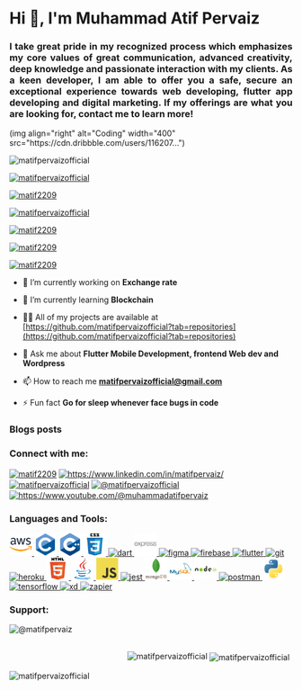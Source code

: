 <h1>Hi 👋, I'm Muhammad Atif Pervaiz</h1>
<h3 align="justify">I take great pride in my recognized process which emphasizes my core values of great communication, advanced creativity, deep knowledge and passionate interaction with my clients. As a keen developer, I am able to offer you a safe, secure an exceptional experience towards web developing, flutter app developing and digital marketing. If my offerings are what you are looking for, contact me to learn more!</h3>
(img align="right" alt="Coding" width="400" src="https://cdn.dribbble.com/users/116207...")

<p align="left"> <img src="https://komarev.com/ghpvc/?username=matifpervaizofficial&label=Profile%20views&color=0e75b6&style=flat" alt="matifpervaizofficial" /> </p>

<p align="left"> <a href="https://github.com/ryo-ma/github-profile-trophy"><img src="https://github-profile-trophy.vercel.app/?username=matifpervaizofficial" alt="matifpervaizofficial" /></a> </p>

<p align="left"> <a href="https://twitter.com/matif2209" target="blank"><img src="https://img.shields.io/twitter/follow/matif2209?logo=twitter&style=for-the-badge" alt="matif2209" /></a> </p>
<p align="left"> <a href="https://twitter.com/matifpervaizoffcial" target="blank"><img src="https://img.shields.io/instagram/follow/matif2209?logo=instagram&style=for-the-badge" alt="matifpervaizofficial" /></a> </p>
<p align="left"> <a href="https://twitter.com/matif2209" target="blank"><img src="https://img.shields.io/twitter/follow/matif2209?logo=twitter&style=for-the-badge" alt="matif2209" /></a> </p>
<p align="left"> <a href="https://twitter.com/matif2209" target="blank"><img src="https://img.shields.io/twitter/follow/matif2209?logo=twitter&style=for-the-badge" alt="matif2209" /></a> </p>
<p align="left"> <a href="https://twitter.com/matif2209" target="blank"><img src="https://img.shields.io/twitter/follow/matif2209?logo=twitter&style=for-the-badge" alt="matif2209" /></a> </p>

- 🔭 I’m currently working on **Exchange rate**

- 🌱 I’m currently learning **Blockchain**

- 👨‍💻 All of my projects are available at [https://github.com/matifpervaizofficial?tab=repositories](https://github.com/matifpervaizofficial?tab=repositories)

- 💬 Ask me about **Flutter Mobile Development, frontend Web dev and Wordpress**

- 📫 How to reach me **matifpervaizofficial@gmail.com**

- ⚡ Fun fact **Go for sleep whenever face bugs in code**

### Blogs posts
<!-- BLOG-POST-LIST:START -->
<!-- BLOG-POST-LIST:END -->

<h3 align="left">Connect with me:</h3>
<p align="left">
<a href="https://twitter.com/matif2209" target="blank"><img align="center" src="https://raw.githubusercontent.com/rahuldkjain/github-profile-readme-generator/master/src/images/icons/Social/twitter.svg" alt="matif2209" height="30" width="40" /></a>
<a href="https://linkedin.com/in/https://www.linkedin.com/in/matifpervaiz/" target="blank"><img align="center" src="https://raw.githubusercontent.com/rahuldkjain/github-profile-readme-generator/master/src/images/icons/Social/linked-in-alt.svg" alt="https://www.linkedin.com/in/matifpervaiz/" height="30" width="40" /></a>
<a href="https://instagram.com/matifpervaizofficial" target="blank"><img align="center" src="https://raw.githubusercontent.com/rahuldkjain/github-profile-readme-generator/master/src/images/icons/Social/instagram.svg" alt="matifpervaizofficial" height="30" width="40" /></a>
<a href="https://medium.com/@matifpervaizofficial" target="blank"><img align="center" src="https://raw.githubusercontent.com/rahuldkjain/github-profile-readme-generator/master/src/images/icons/Social/medium.svg" alt="@matifpervaizofficial" height="30" width="40" /></a>
<a href="https://www.youtube.com/c/https://www.youtube.com/@muhammadatifpervaiz" target="blank"><img align="center" src="https://raw.githubusercontent.com/rahuldkjain/github-profile-readme-generator/master/src/images/icons/Social/youtube.svg" alt="https://www.youtube.com/@muhammadatifpervaiz" height="30" width="40" /></a>
</p>

<h3 align="left">Languages and Tools:</h3>
<p align="left"> <a href="https://aws.amazon.com" target="_blank" rel="noreferrer"> <img src="https://raw.githubusercontent.com/devicons/devicon/master/icons/amazonwebservices/amazonwebservices-original-wordmark.svg" alt="aws" width="40" height="40"/> </a> <a href="https://www.cprogramming.com/" target="_blank" rel="noreferrer"> <img src="https://raw.githubusercontent.com/devicons/devicon/master/icons/c/c-original.svg" alt="c" width="40" height="40"/> </a> <a href="https://www.w3schools.com/cpp/" target="_blank" rel="noreferrer"> <img src="https://raw.githubusercontent.com/devicons/devicon/master/icons/cplusplus/cplusplus-original.svg" alt="cplusplus" width="40" height="40"/> </a> <a href="https://www.w3schools.com/css/" target="_blank" rel="noreferrer"> <img src="https://raw.githubusercontent.com/devicons/devicon/master/icons/css3/css3-original-wordmark.svg" alt="css3" width="40" height="40"/> </a> <a href="https://dart.dev" target="_blank" rel="noreferrer"> <img src="https://www.vectorlogo.zone/logos/dartlang/dartlang-icon.svg" alt="dart" width="40" height="40"/> </a> <a href="https://expressjs.com" target="_blank" rel="noreferrer"> <img src="https://raw.githubusercontent.com/devicons/devicon/master/icons/express/express-original-wordmark.svg" alt="express" width="40" height="40"/> </a> <a href="https://www.figma.com/" target="_blank" rel="noreferrer"> <img src="https://www.vectorlogo.zone/logos/figma/figma-icon.svg" alt="figma" width="40" height="40"/> </a> <a href="https://firebase.google.com/" target="_blank" rel="noreferrer"> <img src="https://www.vectorlogo.zone/logos/firebase/firebase-icon.svg" alt="firebase" width="40" height="40"/> </a> <a href="https://flutter.dev" target="_blank" rel="noreferrer"> <img src="https://www.vectorlogo.zone/logos/flutterio/flutterio-icon.svg" alt="flutter" width="40" height="40"/> </a> <a href="https://git-scm.com/" target="_blank" rel="noreferrer"> <img src="https://www.vectorlogo.zone/logos/git-scm/git-scm-icon.svg" alt="git" width="40" height="40"/> </a> <a href="https://heroku.com" target="_blank" rel="noreferrer"> <img src="https://www.vectorlogo.zone/logos/heroku/heroku-icon.svg" alt="heroku" width="40" height="40"/> </a> <a href="https://www.w3.org/html/" target="_blank" rel="noreferrer"> <img src="https://raw.githubusercontent.com/devicons/devicon/master/icons/html5/html5-original-wordmark.svg" alt="html5" width="40" height="40"/> </a> <a href="https://www.java.com" target="_blank" rel="noreferrer"> <img src="https://raw.githubusercontent.com/devicons/devicon/master/icons/java/java-original.svg" alt="java" width="40" height="40"/> </a> <a href="https://developer.mozilla.org/en-US/docs/Web/JavaScript" target="_blank" rel="noreferrer"> <img src="https://raw.githubusercontent.com/devicons/devicon/master/icons/javascript/javascript-original.svg" alt="javascript" width="40" height="40"/> </a> <a href="https://jestjs.io" target="_blank" rel="noreferrer"> <img src="https://www.vectorlogo.zone/logos/jestjsio/jestjsio-icon.svg" alt="jest" width="40" height="40"/> </a> <a href="https://www.mongodb.com/" target="_blank" rel="noreferrer"> <img src="https://raw.githubusercontent.com/devicons/devicon/master/icons/mongodb/mongodb-original-wordmark.svg" alt="mongodb" width="40" height="40"/> </a> <a href="https://www.mysql.com/" target="_blank" rel="noreferrer"> <img src="https://raw.githubusercontent.com/devicons/devicon/master/icons/mysql/mysql-original-wordmark.svg" alt="mysql" width="40" height="40"/> </a> <a href="https://nodejs.org" target="_blank" rel="noreferrer"> <img src="https://raw.githubusercontent.com/devicons/devicon/master/icons/nodejs/nodejs-original-wordmark.svg" alt="nodejs" width="40" height="40"/> </a> <a href="https://postman.com" target="_blank" rel="noreferrer"> <img src="https://www.vectorlogo.zone/logos/getpostman/getpostman-icon.svg" alt="postman" width="40" height="40"/> </a> <a href="https://www.python.org" target="_blank" rel="noreferrer"> <img src="https://raw.githubusercontent.com/devicons/devicon/master/icons/python/python-original.svg" alt="python" width="40" height="40"/> </a> <a href="https://www.tensorflow.org" target="_blank" rel="noreferrer"> <img src="https://www.vectorlogo.zone/logos/tensorflow/tensorflow-icon.svg" alt="tensorflow" width="40" height="40"/> </a> <a href="https://www.adobe.com/products/xd.html" target="_blank" rel="noreferrer"> <img src="https://cdn.worldvectorlogo.com/logos/adobe-xd.svg" alt="xd" width="40" height="40"/> </a> <a href="https://zapier.com" target="_blank" rel="noreferrer"> <img src="https://www.vectorlogo.zone/logos/zapier/zapier-icon.svg" alt="zapier" width="40" height="40"/> </a> </p>

<h3 align="left">Support:</h3>
<p><a href="https://www.buymeacoffee.com/@matifpervaiz"> <img align="left" src="https://cdn.buymeacoffee.com/buttons/v2/default-yellow.png" height="50" width="210" alt="@matifpervaiz" /></a></p><br><br>

<p><img align="left" src="https://github-readme-stats.vercel.app/api/top-langs?username=matifpervaizofficial&show_icons=true&locale=en&layout=compact" alt="matifpervaizofficial" /></p>

<p>&nbsp;<img align="center" src="https://github-readme-stats.vercel.app/api?username=matifpervaizofficial&show_icons=true&locale=en" alt="matifpervaizofficial" /></p>

<p><img align="center" src="https://github-readme-streak-stats.herokuapp.com/?user=matifpervaizofficial&" alt="matifpervaizofficial" /></p>
